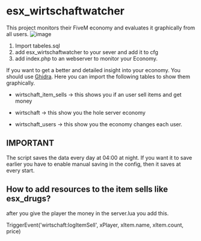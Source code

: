 # esx_wirtschaftwatcher
 This project monitors their FiveM economy and evaluates it graphically from all users.
![image](https://user-images.githubusercontent.com/34350217/113492823-c0998500-94da-11eb-8d3f-b343ef676983.png)
1. Import tabeles.sql
2. add esx_wirtschaftwatcher to your sever and add it to cfg
3. add index.php to an webserver to monitor your Economy.

If you want to get a better and detailed insight into your economy.
You should use [Ghidra](https://ghidra-sre.org/).
Here you can import the following tables to show them graphically.

* wirtschaft_item_sells -> this shows you if an user sell items and get money 

* wirtschaft -> this show you the hole server economy

* wirtschaft_users -> this show you the economy changes each user.

## IMPORTANT
The script saves the data every day at 04:00 at night. 
If you want it to save earlier you have to enable manual saving in the config, then it saves at every start.

## How to add resources to the item sells like esx_drugs?
after you give the player the money in the server.lua
you add this.

TriggerEvent('wirtschaft:logItemSell', xPlayer, xItem.name, xItem.count, price)
